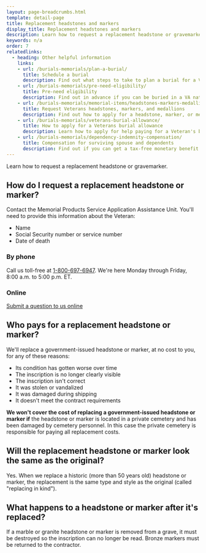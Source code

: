 ```yaml
---
layout: page-breadcrumbs.html
template: detail-page
title: Replacement headstones and markers
display_title: Replacement headstones and markers
description: Learn how to request a replacement headstone or gravemarker. 
keywords: n/a
order: 7
relatedlinks:
  - heading: Other helpful information
    links:
    - url: /burials-memorials/plan-a-burial/
      title: Schedule a burial
      description: Find out what steps to take to plan a burial for a Veteran, spouse, or dependent family member.
    - url: /burials-memorials/pre-need-eligibility/
      title: Pre-need eligibility
      description: Find out in advance if you can be buried in a VA national cemetery. 
    - url: /burials-memorials/memorial-items/headstones-markers-medallions/
      title: Request Veterans headstones, markers, and medallions
      description: Find out how to apply for a headstone, marker, or medallion to honor a Veteran or eligible family member.
    - url: /burials-memorials/veterans-burial-allowance/
      title: How to apply for a Veterans burial allowance
      description: Learn how to apply for help paying for a Veteran's burial and funeral costs.
    - url: /burials-memorials/dependency-indemnity-compensation/
      title: Compensation for surviving spouse and dependents
      description: Find out if you can get a tax-free monetary benefit called Dependency and Indemnity Compensation (VA DIC).
---
```


<div class="va-introtext">
Learn how to request a replacement headstone or gravemarker. 
</div>

## How do I request a replacement headstone or marker? 

Contact the Memorial Products Service Application Assistance Unit. You'll need to provide this information about the Veteran:

- Name
- Social Security number or service number
- Date of death 

### By phone

Call us toll-free at <a href="tel:+18006976947">1-800-697-6947</a>. We're here Monday through Friday, 8:00 a.m. to 5:00 p.m. ET.

### Online

[Submit a question to us online](https://iris.custhelp.va.gov/app/ask)

## Who pays for a replacement headstone or marker?

We'll replace a government-issued headstone or marker, at no cost to you, for any of these reasons:

- Its condition has gotten worse over time
- The inscription is no longer clearly visible
- The inscription isn't correct
- It was stolen or vandalized
- It was damaged during shipping
- It doesn't meet the contract requirements

**We won't cover the cost of replacing a government-issued headstone or marker if** the headstone or marker is located in a private cemetery and has been damaged by cemetery personnel. In this case the private cemetery is responsible for paying all replacement costs. 

## Will the replacement headstone or marker look the same as the original?

Yes. When we replace a historic (more than 50 years old) headstone or marker, the replacement is the same type and style as the original (called "replacing in kind").
  
## What happens to a headstone or marker after it's replaced? 

If a marble or granite headstone or marker is removed from a grave, it must be destroyed so the inscription can no longer be read. Bronze markers must be returned to the contractor.
